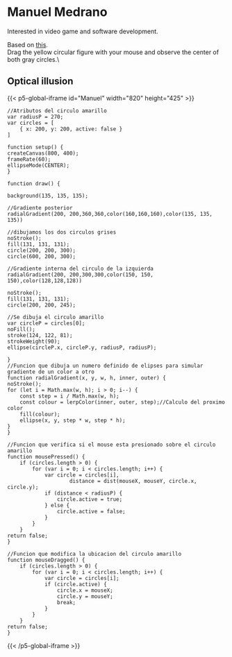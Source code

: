 # Manuel Medrano
Interested in video game and software development.

Based on  [this](https://michaelbach.de/ot/lum-cobc/index.html).\
Drag the yellow circular figure with your mouse and observe the center of both gray circles.\

## Optical illusion
{{< p5-global-iframe id="Manuel" width="820" height="425" >}}

    //Atributos del circulo amarillo
    var radiusP = 270;
    var circles = [
        { x: 200, y: 200, active: false }
    ]

    function setup() {
    createCanvas(800, 400);
    frameRate(60);
    ellipseMode(CENTER);
    }

    function draw() {
    
    background(135, 135, 135);
    
    //Gradiente posterior
    radialGradient(200, 200,360,360,color(160,160,160),color(135, 135, 135))
    
    //dibujamos los dos circulos grises
    noStroke();
    fill(131, 131, 131);
    circle(200, 200, 300);
    circle(600, 200, 300);
    
    //Gradiente interna del circulo de la izquierda
    radialGradient(200, 200,300,300,color(150, 150, 150),color(128,128,128))
    
    noStroke();
    fill(131, 131, 131);
    circle(200, 200, 245);
    
    //Se dibuja el circulo amarillo
    var circleP = circles[0];
    noFill();
    stroke(124, 122, 81);
    strokeWeight(90);
    ellipse(circleP.x, circleP.y, radiusP, radiusP);
        
    }
    //Funcion que dibuja un numero definido de elipses para simular gradiente de un color a otro
    function radialGradient(x, y, w, h, inner, outer) {
    noStroke();
    for (let i = Math.max(w, h); i > 0; i--) {
        const step = i / Math.max(w, h);
        const colour = lerpColor(inner, outer, step);//Calculo del proximo color
        fill(colour);
        ellipse(x, y, step * w, step * h);
    }
    }

    //Funcion que verifica si el mouse esta presionado sobre el circulo amarillo
    function mousePressed() {
        if (circles.length > 0) {
            for (var i = 0; i < circles.length; i++) {
                var circle = circles[i],
                        distance = dist(mouseX, mouseY, circle.x, circle.y);
                if (distance < radiusP) {
                    circle.active = true;
                } else {
                    circle.active = false;
                }
            }
        }
    return false;
    }

    //Funcion que modifica la ubicacion del circulo amarillo 
    function mouseDragged() {
        if (circles.length > 0) {
            for (var i = 0; i < circles.length; i++) {
                var circle = circles[i];
                if (circle.active) {
                    circle.x = mouseX;
                    circle.y = mouseY;
                    break;
                }
            }
        }
    return false;
    }
{{< /p5-global-iframe >}}

